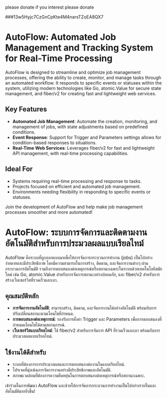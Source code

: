 please donate if you interest please donate

###13w5Hyjc7CzGnCpKte4M4narsTZoEA8QX7

# AutoFlow: Automated Job Management and Tracking System for Real-Time Processing

AutoFlow is designed to streamline and optimize job management processes, offering the ability to create, monitor, and manage tasks through an automated workflow. It responds to specific events or statuses within the system, utilizing modern technologies like Go, atomic.Value for secure state management, and fiber/v2 for creating fast and lightweight web services.

## Key Features

- **Automated Job Management**: Automate the creation, monitoring, and management of jobs, with state adjustments based on predefined conditions.
- **Event Response**: Support for Trigger and Parameters settings allows for condition-based responses to situations.
- **Real-Time Web Services**: Leverages fiber/v2 for fast and lightweight API management, with real-time processing capabilities.

## Ideal For

- Systems requiring real-time processing and response to tasks.
- Projects focused on efficient and automated job management.
- Environments needing flexibility in responding to specific events or statuses.

Join the development of AutoFlow and help make job management processes smoother and more automated!

# AutoFlow: ระบบการจัดการและติดตามงานอัตโนมัติสำหรับการประมวลผลแบบเรียลไทม์

AutoFlow คือระบบที่ถูกออกแบบมาเพื่อให้การจัดการกระบวนการทำงาน (jobs) เป็นไปอย่างง่ายดายและมีประสิทธิภาพ โดยมีความสามารถในการสร้าง, ติดตาม, และจัดการงานต่างๆ ผ่านกระบวนการอัตโนมัติ รวมถึงการตอบสนองต่อเหตุการณ์หรือสถานะเฉพาะในระบบด้วยเทคโนโลยีสมัยใหม่ เช่น Go, atomic.Value สำหรับการจัดการสถานะอย่างปลอดภัย, และ fiber/v2 สำหรับการสร้างเว็บเซอร์วิสที่รวดเร็วและเบา.

## คุณสมบัติหลัก

- **การจัดการงานอัตโนมัติ**: สามารถสร้าง, ติดตาม, และจัดการงานได้อย่างอัตโนมัติ พร้อมกับการปรับเปลี่ยนสถานะตามเงื่อนไขที่กำหนด.
- **การตอบสนองต่อเหตุการณ์**: รองรับการตั้งค่า Trigger และ Parameters เพื่อการตอบสนองที่กำหนดเงื่อนไขได้ตามสถานการณ์.
- **เว็บเซอร์วิสแบบเรียลไทม์**: ใช้ fiber/v2 สำหรับการจัดการ API ที่รวดเร็วและเบา พร้อมกับการประมวลผลแบบเรียลไทม์.

## ใช้งานได้ดีสำหรับ

- ระบบที่ต้องการการประมวลผลและการตอบสนองต่องานในแบบเรียลไทม์.
- โปรเจคที่มุ่งเน้นการจัดการงานอย่างมีประสิทธิภาพและอัตโนมัติ.
- สภาพแวดล้อมที่ต้องการความยืดหยุ่นในการตอบสนองต่อเหตุการณ์หรือสถานะเฉพาะ.

เข้าร่วมในการพัฒนา AutoFlow และช่วยให้การจัดการกระบวนการทำงานเป็นไปอย่างราบรื่นและอัตโนมัติมากยิ่งขึ้น!
